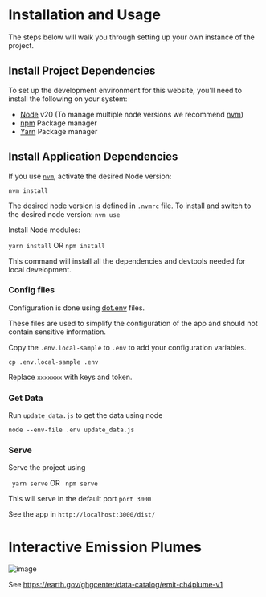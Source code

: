 # Installation and Usage
The steps below will walk you through setting up your own instance of the project. 

## Install Project Dependencies
To set up the development environment for this website, you'll need to install the following on your system:

- [Node](http://nodejs.org/) v20 (To manage multiple node versions we recommend [nvm](https://github.com/creationix/nvm))
- [npm](https://www.npmjs.com/) Package manager
- [Yarn](https://yarnpkg.com/) Package manager

## Install Application Dependencies

If you use [`nvm`](https://github.com/creationix/nvm), activate the desired Node version:

`nvm install`

The desired node version is defined in `.nvmrc` file.
To install and switch to the desired node version:
```nvm use```

Install Node modules:

```yarn install```
OR 
```npm install```

This command  will install all the dependencies and devtools needed for local development. 
 
### Config files
Configuration is done using [dot.env](https://parceljs.org/features/node-emulation/#.env-files) files.

These files are used to simplify the configuration of the app and should not contain sensitive information.

Copy the `.env.local-sample` to `.env` to add your configuration variables.

`cp .env.local-sample .env`

Replace `xxxxxxx` with keys and token.

### Get Data

Run `update_data.js` to get the data using node

`node --env-file .env update_data.js`

### Serve 
Serve the project using 

` yarn serve` 
    OR 
` npm serve` 

This will serve in the default port `port 3000`

See the app in `http://localhost:3000/dist/`


# Interactive Emission Plumes

![image](https://github.com/US-GHG-Center/custom-interfaces/assets/3404817/896306f9-2d05-4793-b6a6-a1d829392b66)

See https://earth.gov/ghgcenter/data-catalog/emit-ch4plume-v1

